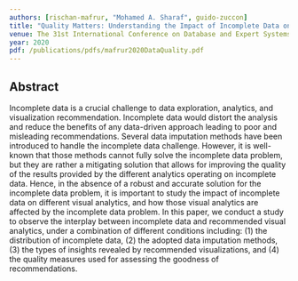 ```yaml
---
authors: [rischan-mafrur, "Mohamed A. Sharaf", guido-zuccon]
title: "Quality Matters: Understanding the Impact of Incomplete Data on Visualization Recommendation"
venue: The 31st International Conference on Database and Expert Systems Applications - DEXA
year: 2020
pdf: /publications/pdfs/mafrur2020DataQuality.pdf
---
```


## Abstract 

Incomplete data is a crucial challenge to data exploration, analytics, and visualization recommendation. Incomplete data would distort the analysis and reduce the benefits of any data-driven approach leading to poor and misleading recommendations. Several data imputation methods have been introduced to handle the incomplete data challenge. However, it is well-known that those methods cannot fully solve the incomplete data problem, but they are rather a mitigating solution that allows for improving the quality of the results provided by the different analytics operating on incomplete data. Hence, in the absence of a robust and accurate solution for the incomplete data problem, it is important to study the impact of incomplete data on different visual analytics, and how those visual analytics are affected by the incomplete data problem. In this paper, we conduct a study to observe the interplay between incomplete data and recommended visual analytics, under a combination of different conditions including: (1) the distribution of incomplete data, (2) the adopted data imputation methods, (3) the types of insights revealed by recommended visualizations, and (4) the quality measures used for assessing the goodness of recommendations.
